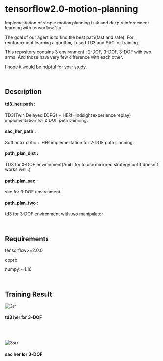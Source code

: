 # tensorflow2.0-motion-planning
Implementation of simple motion planning task and deep reinforcement learning with tensorflow 2.x.

The goal of our agent is to find the best path(fast and safe). For reinforcement learning algorithm, I used TD3 and SAC for training.

This repository contains 3 environment : 2-DOF, 3-DOF, 3-DOF with two arms. And those have very few difference with each other. 

I hope it would be helpful for your study.

<br/> 

## Description
#### td3_her_path :

TD3(Twin Delayed DDPG) + HER(Hindsight experience replay) implementation for 2-DOF path planning.
 
#### sac_her_path :

Soft actor critic + HER implementation for 2-DOF path planning.&nbsp;

#### path_plan_dist :

TD3 for 3-DOF environment(And I try to use mirrored strategy but it doesn't works well..)

#### path_plan_sac :

sac for 3-DOF environment

#### path_plan_two :

td3 for 3-DOF environment with two manipulator

<br/>

## Requirements
tensorflow>=2.0.0

cpprb

numpy>=1.16 

<br/>


## Training Result
![3rr](https://user-images.githubusercontent.com/26384442/83638872-ca193e80-a5e4-11ea-9669-9ce07386179f.JPG)
#### td3 her for 3-DOF

<br/>

<br/>
 
![3srr](https://user-images.githubusercontent.com/26384442/83638961-f339cf00-a5e4-11ea-8e8b-302d78c9b087.JPG)
#### sac her for 3-DOF

